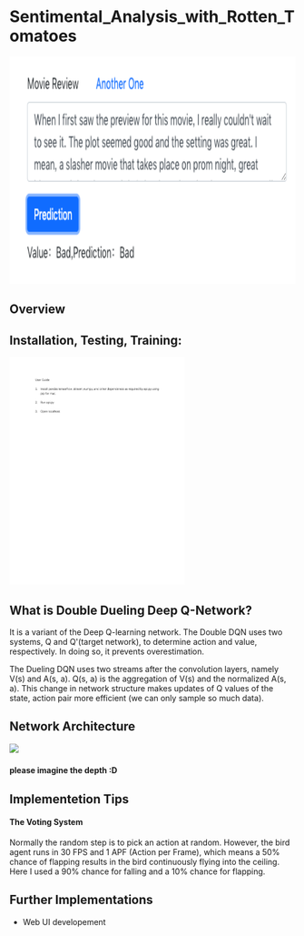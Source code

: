 # Sentimental_Analysis_with_Rotten_Tomatoes

<img src="./Train_Test_Data/屏幕快照 2019-03-02 上午2.23.29.png" height="400" />

## Overview


## Installation, Testing, Training:

<img src="./User Guide.pdf" height="400" />

## What is Double Dueling Deep Q-Network?
It is a variant of the Deep Q-learning network. The Double DQN uses two systems, Q and Q'(target network), to determine action and value, respectively. In doing so, it prevents overestimation. 

The Dueling DQN uses two streams after the convolution layers, namely V(s) and A(s, a). Q(s, a) is the aggregation of V(s) and the normalized A(s, a). This change in network structure makes updates of Q values of the state, action pair more efficient (we can only sample so much data). 

## Network Architecture
<img src="./images/drawing.png" width = "1000"  />

#### please imagine the depth :D

## Implementetion Tips

#### The Voting System
Normally the random step is to pick an action at random. However, the bird agent runs in 30 FPS and 1 APF (Action per Frame), which means a 50% chance of flapping results in the bird continuously flying into the ceiling. Here I used a 90% chance for falling and a 10% chance for flapping.

## Further Implementations

* Web UI developement
